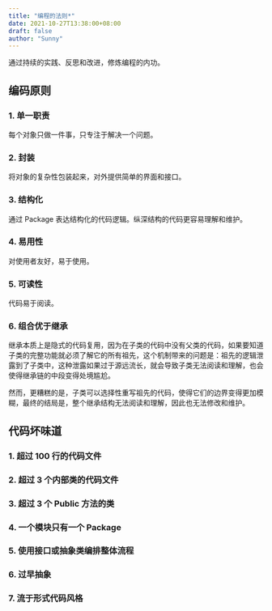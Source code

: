 ```yaml
---
title: "编程的法则*"
date: 2021-10-27T13:38:00+08:00
draft: false
author: "Sunny"
---
```


通过持续的实践、反思和改进，修炼编程的内功。

## 编码原则

### 1. 单一职责

每个对象只做一件事，只专注于解决一个问题。

### 2. 封装

将对象的复杂性包装起来，对外提供简单的界面和接口。

### 3. 结构化

通过 Package 表达结构化的代码逻辑。纵深结构的代码更容易理解和维护。

### 4. 易用性

对使用者友好，易于使用。

### 5. 可读性

代码易于阅读。

### 6. 组合优于继承

继承本质上是隐式的代码复用，因为在子类的代码中没有父类的代码，如果要知道子类的完整功能就必须了解它的所有祖先，这个机制带来的问题是：祖先的逻辑泄露到了子类中，这种泄露如果过于源远流长，就会导致子类无法阅读和理解，也会使得继承链的中段变得处境尴尬。

然而，更糟糕的是，子类可以选择性重写祖先的代码，使得它们的边界变得更加模糊，最终的结局是，整个继承结构无法阅读和理解，因此也无法修改和维护。

## 代码坏味道

### 1. 超过 100 行的代码文件

### 2. 超过 3 个内部类的代码文件

### 3. 超过 3 个 Public 方法的类

### 4. 一个模块只有一个 Package

### 5. 使用接口或抽象类编排整体流程

### 6. 过早抽象

### 7. 流于形式代码风格

